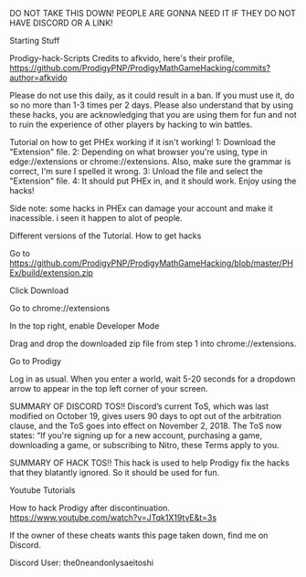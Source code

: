DO NOT TAKE THIS DOWN! PEOPLE ARE GONNA NEED IT IF THEY DO NOT HAVE DISCORD OR A LINK!


Starting Stuff


Prodigy-hack-Scripts
Credits to afkvido, here's their profile, https://github.com/ProdigyPNP/ProdigyMathGameHacking/commits?author=afkvido

Please do not use this daily, as it could result in a ban. If you must use it, do so no more than 1-3 times per 2 days. Please also understand that by using these hacks, you are acknowledging that you are using them for fun and not to ruin the experience of other players by hacking to win battles.

Tutorial on how to get PHEx working if it isn't working! 1: Download the "Extension" file. 2: Depending on what browser you're using, type in edge://extensions or chrome://extensions. Also, make sure the grammar is correct, I'm sure I spelled it wrong. 3: Unload the file and select the "Extension" file. 4: It should put PHEx in, and it should work. Enjoy using the hacks!

Side note: some hacks in PHEx can damage your account and make it inacessible. i seen it happen to alot of people.

Different versions of the Tutorial. How to get hacks

Go to https://github.com/ProdigyPNP/ProdigyMathGameHacking/blob/master/PHEx/build/extension.zip

Click Download

Go to chrome://extensions

In the top right, enable Developer Mode

Drag and drop the downloaded zip file from step 1 into chrome://extensions.

Go to Prodigy

Log in as usual. When you enter a world, wait 5-20 seconds for a dropdown arrow to appear in the top left corner of your screen.

SUMMARY OF DISCORD TOS!! Discord’s current ToS, which was last modified on October 19, gives users 90 days to opt out of the arbitration clause, and the ToS goes into effect on November 2, 2018. The ToS now states: “If you're signing up for a new account, purchasing a game, downloading a game, or subscribing to Nitro, these Terms apply to you.

SUMMARY OF HACK TOS!! This hack is used to help Prodigy fix the hacks that they blatantly ignored. So it should be used for fun.



Youtube Tutorials

How to hack Prodigy after discontinuation.
https://www.youtube.com/watch?v=JTqk1X19tvE&t=3s

If the owner of these cheats wants this page taken down, find me on Discord.

Discord User: the0neandonlysaeitoshi
